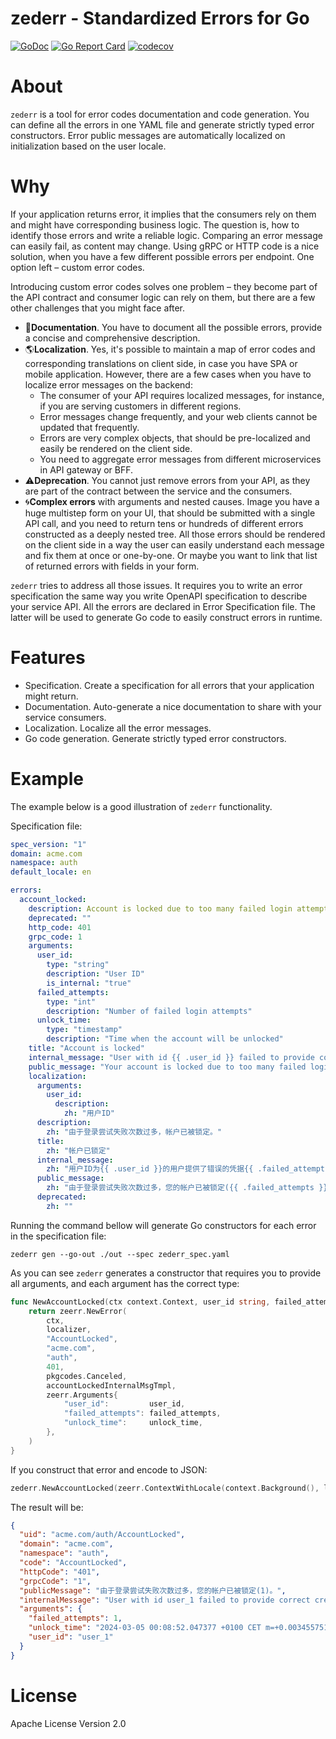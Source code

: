 # zederr - Standardized Errors for Go

[![GoDoc](https://godoc.org/github.com/amanbolat/zederr?status.svg)](https://godoc.org/github.com/amanbolat/zederr)
[![Go Report Card](https://goreportcard.com/badge/github.com/amanbolat/zederr)](https://goreportcard.com/report/github.com/amanbolat/zederr)
[![codecov](https://codecov.io/gh/amanbolat/zederr/branch/master/graph/badge.svg)](https://codecov.io/gh/amanbolat/zederr)

# About

`zederr` is a tool for error codes documentation and code generation. You can define all the errors in one YAML file and generate strictly typed error constructors. Error public messages are automatically localized on initialization based on the user locale. 

# Why

If your application returns error,
it implies that the consumers rely on them and might have corresponding business logic.
The question is, how to identify those errors and write a reliable logic.
Comparing an error message can easily fail, as content may change.
Using gRPC or HTTP code is a nice solution, when you have a few different possible errors per endpoint.
One option left – custom error codes.

Introducing custom error codes solves one problem –
they become part of the API contract and consumer logic can rely on them,
but there are a few other challenges that you might face after.

- 📘**Documentation**. You have to document all the possible errors, provide a concise and comprehensive description.
- 🌎**Localization**. Yes, it's possible to maintain a map of error codes and corresponding translations on client side, in case you have SPA or mobile application. However, there are a few cases when you have to localize error messages on the backend:
  - The consumer of your API requires localized messages, for instance, if you are serving customers in different regions.
  - Error messages change frequently, and your web clients cannot be updated that frequently.
  - Errors are very complex objects, that should be pre-localized and easily be rendered on the client side.
  - You need to aggregate error messages from different microservices in API gateway or BFF.
- ⚠️️**Deprecation**. You cannot just remove errors from your API, as they are part of the contract between the service and the consumers.
- 🌀**Complex errors** with arguments and nested causes. Image you have a huge multistep form on your UI, that should be submitted with a single API call, and you need to return tens or hundreds of different errors constructed as a deeply nested tree. All those errors should be rendered on the client side in a way the user can easily understand each message and fix them at once or one-by-one. Or maybe you want to link that list of returned errors with fields in your form. 

`zederr` tries to address all those issues. It requires you to write an error specification the same way you write OpenAPI specification to describe your service API. All the errors are declared in Error Specification file. The latter will be used to generate Go code to easily construct errors in runtime. 

# Features

- Specification. Create a specification for all errors that your application might return.
- Documentation. Auto-generate a nice documentation to share with your service consumers.
- Localization. Localize all the error messages.
- Go code generation. Generate strictly typed error constructors.



# Example

The example below is a good illustration of `zederr` functionality.

Specification file:

```yaml
spec_version: "1"
domain: acme.com
namespace: auth
default_locale: en

errors:
  account_locked:
    description: Account is locked due to too many failed login attempts.
    deprecated: ""
    http_code: 401
    grpc_code: 1
    arguments:
      user_id:
        type: "string"
        description: "User ID"
        is_internal: "true"
      failed_attempts:
        type: "int"
        description: "Number of failed login attempts"
      unlock_time:
        type: "timestamp"
        description: "Time when the account will be unlocked"
    title: "Account is locked"
    internal_message: "User with id {{ .user_id }} failed to provide correct credentials {{ .failed_attempts }} times. The account is locked until {{ .unlock_time }}."
    public_message: "Your account is locked due to too many failed login attempts ({{ .failed_attempts }})."
    localization:
      arguments:
        user_id:
          description:
            zh: "用户ID"
      description:
        zh: "由于登录尝试失败次数过多，帐户已被锁定。"
      title:
        zh: "帐户已锁定"
      internal_message:
        zh: "用户ID为{{ .user_id }}的用户提供了错误的凭据{{ .failed_attempts }}次。帐户将被锁定直到{{ .unlock_time }}。"
      public_message:
        zh: "由于登录尝试失败次数过多，您的帐户已被锁定({{ .failed_attempts }})。"
      deprecated:
        zh: ""
```

Running the command bellow will generate Go constructors for each error in the specification file:

```shell
zederr gen --go-out ./out --spec zederr_spec.yaml
```

As you can see `zederr` generates a constructor that requires you to provide all arguments,
and each argument has the correct type:

```go
func NewAccountLocked(ctx context.Context, user_id string, failed_attempts int, unlock_time time.Time) error {
	return zeerr.NewError(
		ctx,
		localizer,
		"AccountLocked",
		"acme.com",
		"auth",
		401,
		pkgcodes.Canceled,
		accountLockedInternalMsgTmpl,
		zeerr.Arguments{
			"user_id":         user_id,
			"failed_attempts": failed_attempts,
			"unlock_time":     unlock_time,
		},
	)
}
```

If you construct that error and encode to JSON:

```go
zederr.NewAccountLocked(zeerr.ContextWithLocale(context.Background(), language.Chinese), "user_1", 1, time.Now())
```

The result will be:

```json
{
  "uid": "acme.com/auth/AccountLocked",
  "domain": "acme.com",
  "namespace": "auth",
  "code": "AccountLocked",
  "httpCode": "401",
  "grpcCode": "1",
  "publicMessage": "由于登录尝试失败次数过多，您的帐户已被锁定(1)。",
  "internalMessage": "User with id user_1 failed to provide correct credentials 1 times. The account is locked until 2024-03-05 00:08:52.047377 &#43;0100 CET m=&#43;0.003455751.",
  "arguments": {
    "failed_attempts": 1,
    "unlock_time": "2024-03-05 00:08:52.047377 +0100 CET m=+0.003455751",
    "user_id": "user_1"
  }
}
```

# License

Apache License Version 2.0

